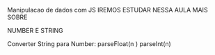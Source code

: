 Manipulacao de dados com JS
IREMOS ESTUDAR NESSA AULA MAIS SOBRE

NUMBER E STRING

Converter String para Number:
parseFloat(n )
parseInt(n)

